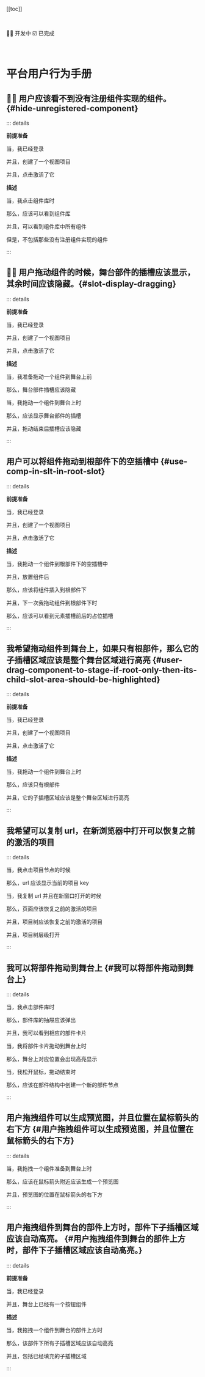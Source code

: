 [[toc]]

<br />

👨‍💻 开发中
☑️ 已完成

<br />

# 平台用户行为手册

## 👨‍💻 用户应该看不到没有注册组件实现的组件。 {#hide-unregistered-component}

::: details

**前提准备**

当，我已经登录

并且，创建了一个视图项目

并且，点击激活了它

**描述**

当，我点击组件库时

那么，应该可以看到组件库

并且，可以看到组件库中所有组件

但是，不包括那些没有注册组件实现的组件

:::

## 👨‍💻 用户拖动组件的时候，舞台部件的插槽应该显示，其余时间应该隐藏。{#slot-display-dragging}

::: details

**前提准备**

当，我已经登录

并且，创建了一个视图项目

并且，点击激活了它

**描述**

当，我准备拖动一个组件到舞台上前

那么，舞台部件插槽应该隐藏

当，我拖动一个组件到舞台上时

那么，应该显示舞台部件的插槽

并且，拖动结束后插槽应该隐藏

:::

## 用户可以将组件拖动到根部件下的空插槽中 {#use-comp-in-slt-in-root-slot}

::: details

**前提准备**

当，我已经登录

并且，创建了一个视图项目

并且，点击激活了它

**描述**

当，我拖动一个组件到根部件下的空插槽中

并且，放置组件后

那么，应该将组件插入到根部件下

并且，下一次我拖动组件到根部件下时

那么，应该可以看到元素插槽前后的占位插槽

:::

## 我希望拖动组件到舞台上，如果只有根部件，那么它的子插槽区域应该是整个舞台区域进行高亮 {#user-drag-component-to-stage-if-root-only-then-its-child-slot-area-should-be-highlighted}

::: details

**前提准备**

当，我已经登录

并且，创建了一个视图项目

并且，点击激活了它

**描述**

当，我拖动一个组件到舞台上时

那么，应该只有根部件

并且，它的子插槽区域应该是整个舞台区域进行高亮

:::

## 我希望可以复制 url，在新浏览器中打开可以恢复之前的激活的项目

::: details

当，我点击项目节点的时候

那么，url 应该显示当前的项目 key

当，我复制 url 并且在新窗口打开的时候

那么，页面应该恢复之前的激活的项目

并且，项目树应该恢复之前的激活的项目

并且，项目树层级打开

:::

## 我可以将部件拖动到舞台上 {#我可以将部件拖动到舞台上}

::: details

当，我点击部件库时

那么，部件库的抽屉应该弹出

并且，我可以看到相应的部件卡片

当，我将部件卡片拖动到舞台上时

那么，舞台上对应位置会出现高亮显示

当，我松开鼠标，拖动结束时

那么，应该在部件结构中创建一个新的部件节点

:::

## 用户拖拽组件可以生成预览图，并且位置在鼠标箭头的右下方 {#用户拖拽组件可以生成预览图，并且位置在鼠标箭头的右下方}

::: details

当，我拖拽一个组件准备到舞台上时

那么，应该在鼠标箭头附近应该生成一个预览图

并且，预览图的位置在鼠标箭头的右下方

:::

## 用户拖拽组件到舞台的部件上方时，部件下子插槽区域应该自动高亮。 {#用户拖拽组件到舞台的部件上方时，部件下子插槽区域应该自动高亮。}

::: details

**前提准备**

当，我已经登录

并且，舞台上已经有一个按钮组件

**描述**

当，我拖拽一个组件到舞台的部件上方时

那么，该部件下所有子插槽区域应该自动高亮

并且，包括已经填充的子插槽区域

:::
